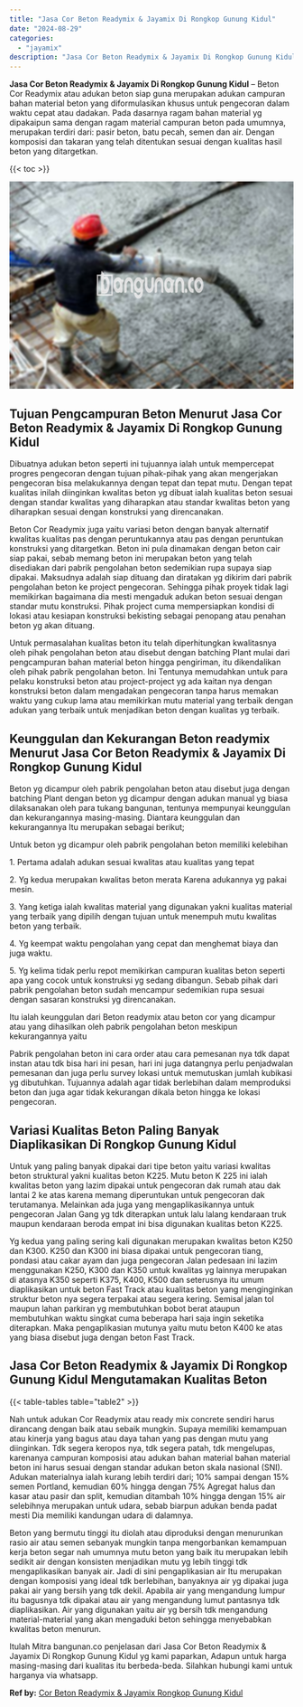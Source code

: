 ```yaml
---
title: "Jasa Cor Beton Readymix & Jayamix Di Rongkop Gunung Kidul"
date: "2024-08-29"
categories: 
  - "jayamix"
description: "Jasa Cor Beton Readymix & Jayamix Di Rongkop Gunung Kidul. Itulah Mitra bangunan.co penjelasan dari Jasa Cor Beton Readymix & Jayamix Di Rongkop Gunung Kidul..."
---
```


**Jasa Cor Beton Readymix & Jayamix Di Rongkop Gunung Kidul** – Beton Cor Readymix atau adukan beton siap guna merupakan adukan campuran bahan material beton yang diformulasikan khusus untuk pengecoran dalam waktu cepat atau dadakan. Pada dasarnya ragam bahan material yg dipakaipun sama dengan ragam material campuran beton pada umumnya, merupakan terdiri dari: pasir beton, batu pecah, semen dan air. Dengan komposisi dan takaran yang telah ditentukan sesuai dengan kualitas hasil beton yang ditargetkan.

{{< toc >}}

![Jasa Cor Beton Readymix & Jayamix Di Rongkop Gunung Kidul](/images/jasa-cor-readymix-49.png)

## Tujuan Pengcampuran Beton Menurut Jasa Cor Beton Readymix & Jayamix Di Rongkop Gunung Kidul

Dibuatnya adukan beton seperti ini tujuannya ialah untuk mempercepat progres pengecoran dengan tujuan pihak-pihak yang akan mengerjakan pengecoran bisa melakukannya dengan tepat dan tepat mutu. Dengan tepat kualitas inilah diinginkan kwalitas beton yg dibuat ialah kualitas beton sesuai dengan standar kwalitas yang diharapkan atau standar kwalitas beton yang diharapkan sesuai dengan konstruksi yang direncanakan.

Beton Cor Readymix juga yaitu variasi beton dengan banyak alternatif kwalitas kualitas pas dengan peruntukannya atau pas dengan peruntukan konstruksi yang ditargetkan. Beton ini pula dinamakan dengan beton cair siap pakai, sebab memang beton ini merupakan beton yang telah disediakan dari pabrik pengolahan beton sedemikian rupa supaya siap dipakai. Maksudnya adalah siap dituang dan diratakan yg dikirim dari pabrik pengolahan beton ke project pengecoran. Sehingga pihak proyek tidak lagi memikirkan bagaimana dia mesti mengaduk adukan beton sesuai dengan standar mutu konstruksi. Pihak project cuma mempersiapkan kondisi di lokasi atau kesiapan konstruksi bekisting sebagai penopang atau penahan beton yg akan dituang.

Untuk permasalahan kualitas beton itu telah diperhitungkan kwalitasnya oleh pihak pengolahan beton atau disebut dengan batching Plant mulai dari pengcampuran bahan material beton hingga pengiriman, itu dikendalikan oleh pihak pabrik pengolahan beton. Ini Tentunya memudahkan untuk para pelaku konstruksi beton atau project-project yg ada kaitan nya dengan konstruksi beton dalam mengadakan pengecoran tanpa harus memakan waktu yang cukup lama atau memikirkan mutu material yang terbaik dengan adukan yang terbaik untuk menjadikan beton dengan kualitas yg terbaik.

## Keunggulan dan Kekurangan Beton readymix Menurut Jasa Cor Beton Readymix & Jayamix Di Rongkop Gunung Kidul

Beton yg dicampur oleh pabrik pengolahan beton atau disebut juga dengan batching Plant dengan beton yg dicampur dengan adukan manual yg biasa dilaksanakan oleh para tukang bangunan, tentunya mempunyai keunggulan dan kekurangannya masing-masing. Diantara keunggulan dan kekurangannya Itu merupakan sebagai berikut;

Untuk beton yg dicampur oleh pabrik pengolahan beton memiliki kelebihan

1\. Pertama adalah adukan sesuai kwalitas atau kualitas yang tepat

2\. Yg kedua merupakan kwalitas beton merata Karena adukannya yg pakai mesin.

3\. Yang ketiga ialah kwalitas material yang digunakan yakni kualitas material yang terbaik yang dipilih dengan tujuan untuk menempuh mutu kwalitas beton yang terbaik.

4\. Yg keempat waktu pengolahan yang cepat dan menghemat biaya dan juga waktu.

5\. Yg kelima tidak perlu repot memikirkan campuran kualitas beton seperti apa yang cocok untuk konstruksi yg sedang dibangun. Sebab pihak dari pabrik pengolahan beton sudah mencampur sedemikian rupa sesuai dengan sasaran konstruksi yg direncanakan.

Itu ialah keunggulan dari Beton readymix atau beton cor yang dicampur atau yang dihasilkan oleh pabrik pengolahan beton meskipun kekurangannya yaitu

Pabrik pengolahan beton ini cara order atau cara pemesanan nya tdk dapat instan atau tdk bisa hari ini pesan, hari ini juga datangnya perlu penjadwalan pemesanan dan juga perlu survey lokasi untuk memutuskan jumlah kubikasi yg dibutuhkan. Tujuannya adalah agar tidak berlebihan dalam memproduksi beton dan juga agar tidak kekurangan dikala beton hingga ke lokasi pengecoran.

## Variasi Kualitas Beton Paling Banyak Diaplikasikan Di Rongkop Gunung Kidul

Untuk yang paling banyak dipakai dari tipe beton yaitu variasi kwalitas beton struktural yakni kualitas beton K225. Mutu beton K 225 ini ialah kwalitas beton yang lazim dipakai untuk pengecoran dak rumah atau dak lantai 2 ke atas karena memang diperuntukan untuk pengecoran dak terutamanya. Melainkan ada juga yang mengaplikasikannya untuk pengecoran Jalan Gang yg tdk diterapkan untuk lalu lalang kendaraan truk maupun kendaraan beroda empat ini bisa digunakan kualitas beton K225.

Yg kedua yang paling sering kali digunakan merupakan kwalitas beton K250 dan K300. K250 dan K300 ini biasa dipakai untuk pengecoran tiang, pondasi atau cakar ayam dan juga pengecoran Jalan pedesaan ini lazim menggunakan K250, K300 dan K350 untuk kwalitas yg lainnya merupakan di atasnya K350 seperti K375, K400, K500 dan seterusnya itu umum diaplikasikan untuk beton Fast Track atau kualitas beton yang menginginkan struktur beton nya segera terpakai atau segera kering. Semisal jalan tol maupun lahan parkiran yg membutuhkan bobot berat ataupun membutuhkan waktu singkat cuma beberapa hari saja ingin seketika diterapkan. Maka pengaplikasian mutunya yaitu mutu beton K400 ke atas yang biasa disebut juga dengan beton Fast Track.

## Jasa Cor Beton Readymix & Jayamix Di Rongkop Gunung Kidul Mengutamakan Kualitas Beton

{{< table-tables table="table2" >}}

Nah untuk adukan Cor Readymix atau ready mix concrete sendiri harus dirancang dengan baik atau sebaik mungkin. Supaya memiliki kemampuan atau kinerja yang bagus atau daya tahan yang pas dengan mutu yang diinginkan. Tdk segera keropos nya, tdk segera patah, tdk mengelupas, karenanya campuran komposisi atau adukan bahan material bahan material beton ini harus sesuai dengan standar adukan beton skala nasional (SNI). Adukan materialnya ialah kurang lebih terdiri dari; 10% sampai dengan 15% semen Portland, kemudian 60% hingga dengan 75% Agregat halus dan kasar atau pasir dan split, kemudian ditambah 10% hingga dengan 15% air selebihnya merupakan untuk udara, sebab biarpun adukan benda padat mesti Dia memiliki kandungan udara di dalamnya.

Beton yang bermutu tinggi itu diolah atau diproduksi dengan menurunkan rasio air atau semen sebanyak mungkin tanpa mengorbankan kemampuan kerja beton segar nah umumnya mutu beton yang baik itu merupakan lebih sedikit air dengan konsisten menjadikan mutu yg lebih tinggi tdk mengaplikasikan banyak air. Jadi di sini pengaplikasian air Itu merupakan dengan komposisi yang ideal tdk berlebihan, banyaknya air yg dipakai juga pakai air yang bersih yang tdk dekil. Apabila air yang mengandung lumpur itu bagusnya tdk dipakai atau air yang mengandung lumut pantasnya tdk diaplikasikan. Air yang digunakan yaitu air yg bersih tdk mengandung material-material yang akan mengaduki beton sehingga menyebabkan kwalitas beton menurun.

Itulah Mitra bangunan.co penjelasan dari Jasa Cor Beton Readymix & Jayamix Di Rongkop Gunung Kidul yg kami paparkan, Adapun untuk harga masing-masing dari kualitas itu berbeda-beda. Silahkan hubungi kami untuk harganya via whatsapp.

**Ref by:** [Cor Beton Readymix & Jayamix Rongkop Gunung Kidul](https://id.wikipedia.org/wiki/Cor)
